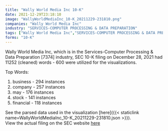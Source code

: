 ```yaml
---
title: "Wally World Media Inc 10-K"
date: 2021-12-29T23:18:10
image: "WallyWorldMediaInc_10-K_20211229-231810.png"
companies: "Wally World Media Inc"
industry: "SERVICES-COMPUTER PROCESSING & DATA PREPARATION"
tags: ["Wally World Media Inc","SERVICES-COMPUTER PROCESSING & DATA PREPARATION","12-28-2021","10-K"]
forms: "10-K"
---
```

Wally World Media Inc, which is in the Services-Computer Processing & Data Preparation [7374] industry, SEC 10-K filing on December 28, 2021 had 11252 (cleaned) words - 600 were utilized for the visualizations.

Top Words:
1. business - 294 instances
2. company - 257 instances
3. may - 176 instances
4. stock - 141 instances
5. financial - 118 instances


See the parsed data used in the visualization [here]({{< staticlink name=WallyWorldMediaInc_10-K_20211229-231810.json >}}).  
View the actual filing on the SEC website [here](https://www.sec.gov/Archives/edgar/data/1555214/0001493152-21-032579.txt)